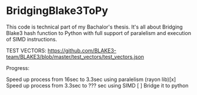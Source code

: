 # BridgingBlake3ToPy
This code is technical part of my Bachalor's thesis. It's all about Bridging Blake3 hash function to Python with full support of paralelism and execution of SIMD instructions.

TEST VECTORS:
https://github.com/BLAKE3-team/BLAKE3/blob/master/test_vectors/test_vectors.json

Progress:

Speed up process from 16sec to 3.3sec using paralelism (rayon lib)[x]
Speed up process from 3.3sec to ??? sec using SIMD [ ]
Bridge it to python
